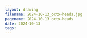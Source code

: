 ```yaml
---
layout: drawing
filename: 2024-10-13_octo-heads.jpg
pagename: 2024-10-13_octo-heads
date: 2024-10-13
tags:
---
```

